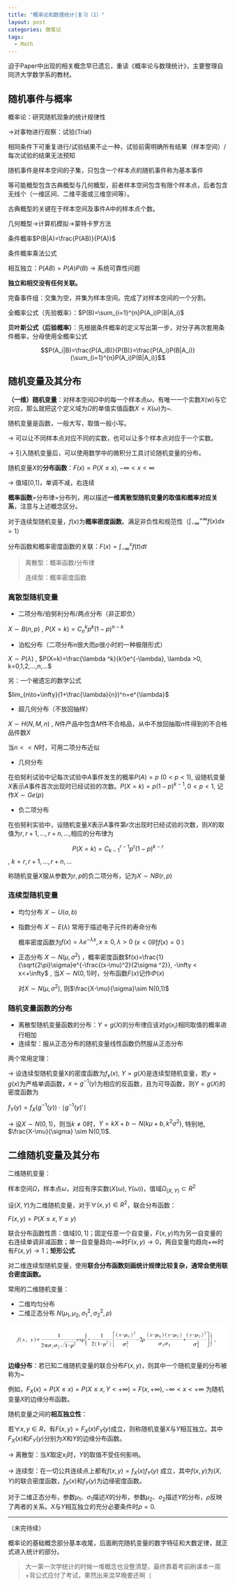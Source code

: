 ```yaml
---
title: "概率论和数理统计|复习（1）"
layout: post
categories: 做笔记
tags:
  - Math
---
```


迫于Paper中出现的相关概念早已遗忘，重读《概率论与数理统计》，主要整理自同济大学数学系的教材。

<!-- more -->

## 随机事件与概率

概率论：研究随机现象的统计规律性

->对事物进行观察：试验(Trial)

相同条件下可重复进行/试验结果不止一种，试验前需明确所有结果（样本空间）/每次试验的结果无法预知

随机事件是样本空间的子集，只包含一个样本点的随机事件称为基本事件

等可能概型包含古典概型与几何概型，前者样本空间包含有限个样本点，后者包含无线个（一维区间、二维平面或三维空间等）。

古典概型的关键在于样本空间及事件A中的样本点个数。

几何概型->计算机模拟->蒙特卡罗方法

条件概率$P(B|A)=\frac{P(AB)}{P(A)}$

条件概率乘法公式

相互独立：$P(AB)=P(A)P(B)$ -> 系统可靠性问题

**独立和相交没有任何关联。**

完备事件组：交集为空，并集为样本空间。完成了对样本空间的一个分割。

全概率公式（先验概率）：$P(B)=\sum_{i=1}^{n}P(A_i)P(B|A_i)$

**贝叶斯公式（后验概率）**：先根据条件概率的定义写出第一步，对分子再次套用条件概率，分母使用全概率公式

$$P(A_i|B)=\frac{P(A_iB)}{P(B)}=\frac{P(A_i)P(B|A_i)}{\sum_{i=1}^{n}P(A_i)P(B|A_i)}$$

## 随机变量及其分布

**（一维）随机变量**：对样本空间$\Omega$中的每一个样本点$\omega$，有唯一一个实数$X(w)$与它对应，那么就把这个定义域为$\Omega$的单值实值函数$X=X(\omega)$为~.

随机变量是函数，一般大写，取值一般小写。

-> 可以让不同样本点对应不同的实数，也可以让多个样本点对应于一个实数。

-> 引入随机变量后，可以使用数学中的微积分工具讨论随机变量的分布。

随机变量$X$的**分布函数**：$F(x)=P(X\leq x), -\infty <x<\infty$ 

-> 值域[0,1]，单调不减，右连续

**概率函数**=分布律=分布列，用以描述**一维离散型随机变量的取值和概率对应关系**，注意与上述概念区分。

对于连续型随机变量，$f(x)$为**概率密度函数**。满足非负性和规范性（$\int_{-\infty}^{+\infty} f(x)dx=1$）

分布函数和概率密度函数的关联：$F(x)=\int_{-\infty}^xf(t)dt$  

> 离散型：概率函数/分布律
>
> 连续型：概率密度函数

### 离散型随机变量

* 二项分布/伯努利分布/两点分布（非正即负）

$X\sim B(n,p)$ , $P(X=k)=C_n^kp^k(1-p)^{n-k}$

* 泊松分布（二项分布n很大而p很小时的一种极限形式）

$X\sim P(\lambda)$ , $P(X=k)=\frac{\lambda ^k}{k!}e^{-\lambda}, \lambda >0, k=0,1,2,...,n,...$

另：一个被遗忘的数学公式

$lim_{n\to+\infty}(1+\frac{\lambda}{n})^n=e^{\lambda}$  

* 超几何分布（不放回抽样）

$X\sim H(N,M,n)$ , $N$件产品中包含$M$件不合格品，从中不放回抽取$n$件得到的不合格品件数$X$

当$n<<N$时，可用二项分布近似

* 几何分布

在伯努利试验中记每次试验中$A$事件发生的概率$P(A)=p\ (0<p<1)$, 设随机变量$X$表示$A$事件首次出现时已经试验的次数。$P(X=k)=p(1-p)^{k-1}, 0<p<1$, 记作$X\sim Ge(p)$ 

* 负二项分布

在伯努利实验中，设随机变量$X$表示$A$事件第$r$次出现时已经试验的次数，则$X$的取值为$r,r+1,...,r+n,...$,相应的分布律为

$$P(X=k)=C_{k-1}^{r-1} p^r (1-p)^{k-r}$$, $k=r,r+1,...,r+n,...$

称随机变量$X$服从参数为$r,p$的负二项分布，记为$X\sim NB(r,p)$

### 连续型随机变量

* 均匀分布 $X\sim U(a,b)$ 

* 指数分布 $X\sim E(\lambda)$ 常用于描述电子元件的寿命分布

  概率密度函数为$f(x)=\lambda e^{-\lambda x}, x\geq 0, \lambda >0$ ($x<0$时$f(x) = 0$ )

* 正态分布 $X\sim N(\mu, \sigma ^2)$ ，概率密度函数$f(x)=\frac{1}{\sqrt{2\pi}\sigma}e^{-\frac{(x-\mu)^2}{2\sigma ^2}}, -\infty < x<+\infty$ , 当$X\sim N(0,1)$时，分布函数$F(x)$记作$\Phi(x)$

  对$X\sim N(\mu,\sigma^2)$, 则$\frac{X-\mu}{\sigma}\sim N(0,1)$

### 随机变量函数的分布

* 离散型随机变量函数的分布：$Y=g(X)$的分布律应该对$g(x_i)$相同取值的概率进行相加
* 连续型：服从正态分布的随机变量线性函数仍然服从正态分布

两个常用定理：

-> 设连续型随机变量X的密度函数为$f_x(x)$, $Y=g(X)$是连续型随机变量，若$y=g(x)$为严格单调函数，$x=g^{-1}(y)$为相应的反函数，且为可导函数，则$Y=g(X)$的密度函数为

$f_Y(y)=f_X(g^{-1}(y))·\mid g^{-1}(y)'\mid$

-> 设$X\sim N(0,1)$，则当$k\neq 0$时，$Y=kX+b\sim N(k\mu +b, k^2\sigma ^2)$, 特别地, $\frac{X-\mu}{\sigma} \sim N(0,1)$.

## 二维随机变量及其分布

二维随机变量：

样本空间$\Omega$，样本点$\omega$，对应有序实数$(X(\omega),Y(\omega))$，值域$\Omega_{(X,Y)} \subset R^2$

设$(X,Y)$为二维随机变量，对于$\forall (x,y)\in R^2$，联合分布函数：

$F(x,y)=P(X\leq x, Y\leq y)$

联合分布函数性质：值域$[0,1]$；固定任意一个自变量，$F(x,y)$均为另一自变量的右连续单调非减函数；单一自变量趋向$-\infty$时$F(x,y)\to 0$，两自变量均趋向$+\infty$时有$F(x,y)\to 1$；**矩形公式**.

对二维连续型随机变量，使用**联合分布函数刻画统计规律比较复杂，通常会使用联合密度函数。**

常用的二维随机变量：

* 二维均匀分布
* 二维正态分布 $N(\mu_1,\mu_2, \sigma_1^2,\sigma_2^2,\rho)$

![](https://github.com/HusterHope/blogimage/raw/master/20200926-1.png)

**边缘分布**：若已知二维随机变量的联合分布$F(x,y)$，则其中一个随机变量的分布被称为~

例如，$F_X(x)=P(X\leq x)=P(X\leq x, Y<+\infty)=F(x, +\infty), -\infty <x<+\infty$ 为随机变量$X$的边缘分布函数。

随机变量之间的**相互独立性**：

若$\forall x,y \in R$，有$F(x,y)=F_X(x)F_Y(y)$成立，则称随机变量$X$与$Y$相互独立。其中$F_X(x)$和$F_Y(y)$分别为$X$和$Y$的边缘分布函数。

-> 离散型：当$X$取定$x_i$时，$Y$的取值不受任何影响。

-> 连续型：在一切公共连续点上都有$f(x,y)=f_X(x)f_Y(y)$ 成立，其中$f(x,y)$为$(X,Y)$的联合密度函数，$f_X(x)$和$f_Y(y)$为边缘密度函数。

对于二维正态分布，参数$\mu_1$、$\sigma_1$描述$X$的分布，参数$\mu_2$、$\sigma_2$描述$Y$的分布，$\rho$反映了两者的关系。$X$与$Y$相互独立的充分必要条件时$\rho=0$.

---

（未完待续）

概率论的基础概念部分基本收尾，后面刷完随机变量的数字特征和大数定律，就正式进入统计的部分。

> 大一第一次学统计的时候一堆概念也没整清楚，最终靠着考前刷课本一周+背公式应付了考试，果然出来混早晚要还啊（